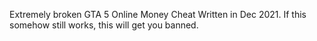 Extremely broken GTA 5 Online Money Cheat Written in Dec 2021.
If this somehow still works, this will get you banned.